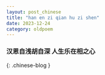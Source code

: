 ```yaml
---
layout: post_chinese
title: "han en zi qian hu zi shen"
date: 2023-12-24
category: oldpoem
---
```


### 汉恩自浅胡自深 人生乐在相之心
{: .chinese-blog }